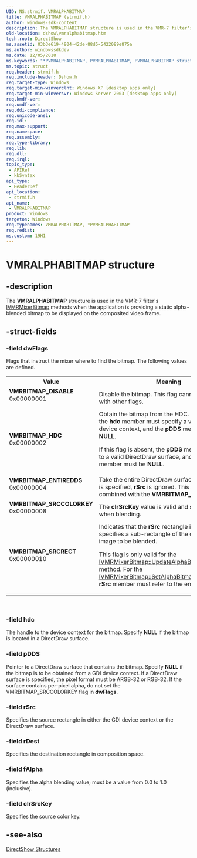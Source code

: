 ```yaml
---
UID: NS:strmif._VMRALPHABITMAP
title: VMRALPHABITMAP (strmif.h)
author: windows-sdk-content
description: The VMRALPHABITMAP structure is used in the VMR-7 filter's IVMRMixerBitmap methods when the application is providing a static alpha-blended bitmap to be displayed on the composited video frame.
old-location: dshow\vmralphabitmap.htm
tech.root: DirectShow
ms.assetid: 03b3e619-4804-42de-88d5-5422089e875a
ms.author: windowssdkdev
ms.date: 12/05/2018
ms.keywords: "*PVMRALPHABITMAP, PVMRALPHABITMAP, PVMRALPHABITMAP structure pointer [DirectShow], VMRALPHABITMAP, VMRALPHABITMAP structure [DirectShow], VMRALPHABITMAPStructure, VMRBITMAP_DISABLE, VMRBITMAP_ENTIREDDS, VMRBITMAP_HDC, VMRBITMAP_SRCCOLORKEY, VMRBITMAP_SRCRECT, dshow.vmralphabitmap, strmif/PVMRALPHABITMAP, strmif/VMRALPHABITMAP"
ms.topic: struct
req.header: strmif.h
req.include-header: Dshow.h
req.target-type: Windows
req.target-min-winverclnt: Windows XP [desktop apps only]
req.target-min-winversvr: Windows Server 2003 [desktop apps only]
req.kmdf-ver: 
req.umdf-ver: 
req.ddi-compliance: 
req.unicode-ansi: 
req.idl: 
req.max-support: 
req.namespace: 
req.assembly: 
req.type-library: 
req.lib: 
req.dll: 
req.irql: 
topic_type:
 - APIRef
 - kbSyntax
api_type:
 - HeaderDef
api_location:
 - strmif.h
api_name:
 - VMRALPHABITMAP
product: Windows
targetos: Windows
req.typenames: VMRALPHABITMAP, *PVMRALPHABITMAP
req.redist: 
ms.custom: 19H1
---
```


# VMRALPHABITMAP structure


## -description


The <b>VMRALPHABITMAP</b> structure is used in the VMR-7 filter's <a href="https://msdn.microsoft.com/ac7da3f9-2c17-4517-bb64-6b56257a65c3">IVMRMixerBitmap</a> methods when the application is providing a static alpha-blended bitmap to be displayed on the composited video frame.
        


## -struct-fields




### -field dwFlags

Flags that instruct the mixer where to find the bitmap. The following values are defined.
          

<table>
<tr>
<th>Value</th>
<th>Meaning</th>
</tr>
<tr>
<td width="40%"><a id="VMRBITMAP_DISABLE"></a><a id="vmrbitmap_disable"></a><dl>
<dt><b>VMRBITMAP_DISABLE</b></dt>
<dt>0x00000001</dt>
</dl>
</td>
<td width="60%">
Disable the bitmap. This flag cannot be combined with other flags.

</td>
</tr>
<tr>
<td width="40%"><a id="VMRBITMAP_HDC"></a><a id="vmrbitmap_hdc"></a><dl>
<dt><b>VMRBITMAP_HDC</b></dt>
<dt>0x00000002</dt>
</dl>
</td>
<td width="60%">
Obtain the bitmap from the HDC. If this flag is set, the <b>hdc</b> member must specify a valid handle to a device context, and the <b>pDDS</b> member must be <b>NULL</b>.

If this flag is absent, the <b>pDDS</b> member must point to a valid DirectDraw surface, and the <b>hdc</b> member must be <b>NULL</b>.

</td>
</tr>
<tr>
<td width="40%"><a id="VMRBITMAP_ENTIREDDS"></a><a id="vmrbitmap_entiredds"></a><dl>
<dt><b>VMRBITMAP_ENTIREDDS</b></dt>
<dt>0x00000004</dt>
</dl>
</td>
<td width="60%">
Take the entire DirectDraw surface. When this flag is specified, <b>rSrc</b> is ignored. This flag cannot be combined with the <b>VMRBITMAP_HDC</b> flag.

</td>
</tr>
<tr>
<td width="40%"><a id="VMRBITMAP_SRCCOLORKEY"></a><a id="vmrbitmap_srccolorkey"></a><dl>
<dt><b>VMRBITMAP_SRCCOLORKEY</b></dt>
<dt>0x00000008</dt>
</dl>
</td>
<td width="60%">
The <b>clrSrcKey</b> value is valid and should be used when blending.

</td>
</tr>
<tr>
<td width="40%"><a id="VMRBITMAP_SRCRECT"></a><a id="vmrbitmap_srcrect"></a><dl>
<dt><b>VMRBITMAP_SRCRECT</b></dt>
<dt>0x00000010</dt>
</dl>
</td>
<td width="60%">
Indicates that the <b>rSrc</b> rectangle is valid and specifies a sub-rectangle of the original app image to be blended. 

This flag is only valid for the  <a href="https://msdn.microsoft.com/039cb675-c384-4909-b06d-b331cc281df6">IVMRMixerBitmap::UpdateAlphaBitmapParameters</a> method. For the <a href="https://msdn.microsoft.com/92e57c3a-6761-4a54-83f5-0ea0ce80d60b">IVMRMixerBitmap::SetAlphaBitmap</a> method, the <b>rSrc</b> member must refer to the entire bitmap.

</td>
</tr>
</table>
 


### -field hdc

The handle to the device context for the bitmap. Specify <b>NULL</b> if the bitmap is located in a DirectDraw surface.
          


### -field pDDS

Pointer to a DirectDraw surface that contains the bitmap. Specify <b>NULL</b> if the bitmap is to be obtained from a GDI device context. If a DirectDraw surface is specified, 
          the pixel format must be ARGB-32 or RGB-32. If the surface contains per-pixel alpha, do not set the VMRBITMAP_SRCCOLORKEY flag in <b>dwFlags</b>.


### -field rSrc

Specifies the source rectangle in either the GDI device context or the DirectDraw surface.


### -field rDest

Specifies the destination rectangle in composition space.


### -field fAlpha

Specifies the alpha blending value; must be a value from 0.0 to 1.0 (inclusive).


### -field clrSrcKey

Specifies the source color key.


## -see-also




<a href="https://msdn.microsoft.com/378f6f43-5c05-4ae4-be24-956f9fc0cacf">DirectShow Structures</a>
 

 

